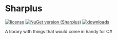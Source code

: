 # Sharplus 
[![license](https://img.shields.io/badge/License-MIT-blue.svg)](https://github.com/josago97/Sharplus/blob/main/LICENSE) [![NuGet version (Sharplus)](https://img.shields.io/nuget/v/Sharplus.svg)](https://www.nuget.org/packages/Sharplus/) [![downloads](https://img.shields.io/nuget/dt/Sharplus.svg)](https://www.nuget.org/packages/Sharplus)

 A library with things that would come in handy for C#
